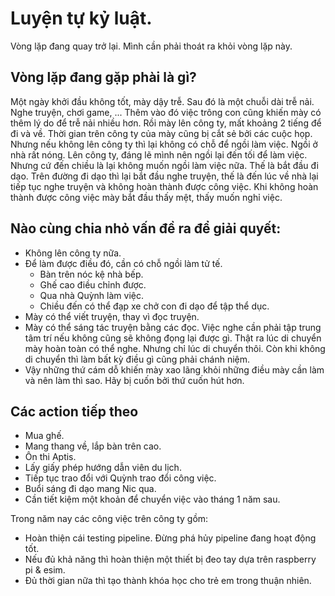 # Luyện tự kỷ luật. 

Vòng lặp đang quay trở lại. Mình cần phải thoát ra khỏi vòng lặp này. 
## Vòng lặp đang gặp phài là gì?

Một ngày khởi đầu không tốt, mày dậy trễ. Sau đó là một chuỗi dài trễ nải. Nghe truyện, chơi game, ... Thêm vào đó việc trông con cũng khiến mày có thêm lý do để trễ nải nhiều hơn. Rồi mày lên công ty, mất khoảng 2 tiếng để đi và về. Thời gian trên công ty của mày cũng bị cắt sẻ bởi các cuộc họp. Nhưng nếu không lên công ty thì lại không có chỗ để ngồi làm việc. Ngồi ở nhà rất nóng. Lên công ty, đáng lẽ mình nên ngồi lại đến tối để làm việc. Nhưng cứ đến chiều là lại không muốn ngồi làm việc nữa. Thế là bắt đầu đi dạo. Trên đường đi dạo thì lại bắt đầu nghe truyện, thế là đến lúc về nhà lại tiếp tục nghe truyện và không hoàn thành được công việc. Khi không hoàn thành được công việc mày bắt đầu thấy mệt, thấy muốn nghỉ việc.

## Nào cùng chia nhỏ vấn đề ra để giải quyết:
- Không lên công ty nữa. 
- Để làm được điều đó, cần có chỗ ngồi làm tử tế. 
  - Bàn trên nóc kệ nhà bếp.
  - Ghế cao điều chỉnh được.
  - Qua nhà Quỳnh làm việc.
  - Chiều đến có thể đạp xe chở con đi dạo để tập thể dục.
- Mày có thể viết truyện, thay vì đọc truyện.
- Mày có thể sáng tác truyện bằng các đọc. Việc nghe cần phải tập trung tâm trí nếu không cũng sẽ không đọng lại được gì. Thật ra lúc di chuyển mày hoàn toàn có thể nghe. Nhưng chỉ lúc di chuyển thôi. Còn khi không di chuyển thì làm bất kỳ điều gì cũng phải chánh niệm. 
- Vậy những thứ cám dỗ khiến mày xao lãng khỏi những điều mày cần làm và nên làm thì sao. Hãy bị cuốn bởi thứ cuốn hút hơn. 

## Các action tiếp theo
- Mua ghế.
- Mang thang về, lắp bàn trên cao.
- Ôn thi Aptis.
- Lấy giấy phép hướng dẫn viên du lịch.
- Tiếp tục trao đổi với Quỳnh trao đổi công việc.
- Buổi sáng đi dạo mang Nic qua.
- Cần tiết kiệm một khoản để chuyển việc vào tháng 1 năm sau.


Trong năm nay các công việc trên công ty gồm:
- Hoàn thiện cái testing pipeline. Đừng phá hủy pipeline đang hoạt động tốt. 
- Nếu đủ khả năng thì hoàn thiện một thiết bị đeo tay dựa trên raspberry pi & esim.
- Đủ thời gian nữa thì tạo thành khóa học cho trẻ em trong thuận nhiên.
